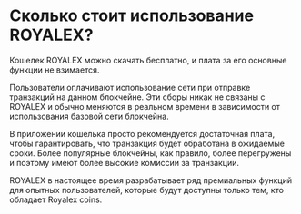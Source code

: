 # Сколько стоит использование ROYALEX?

Кошелек ROYALEX можно скачать бесплатно, и плата за его основные функции не взимается.

Пользователи оплачивают использование сети при отправке транзакций на данном блокчейне. Эти сборы никак не связаны с ROYALEX и обычно меняются в реальном времени в зависимости от использования базовой сети блокчейна.

В приложении кошелька просто рекомендуется достаточная плата, чтобы гарантировать, что транзакция будет обработана в ожидаемые сроки. Более популярные блокчейны, как правило, более перегружены и поэтому имеют более высокие комиссии за транзакции.

ROYALEX в настоящее время разрабатывает ряд премиальных функций для опытных пользователей, которые будут доступны только тем, кто обладает Royalex coins.
